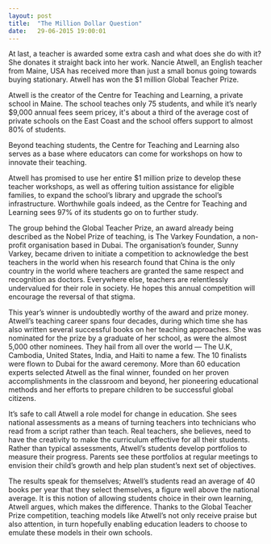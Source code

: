 ```yaml
---
layout: post
title:  "The Million Dollar Question"
date:   29-06-2015 19:00:01
---
```


At last, a teacher is awarded some extra cash and what does she do with it? 
She donates it straight back into her work. Nancie Atwell, an English teacher 
from Maine, USA has received more than just a small bonus going towards buying 
stationary. Atwell has won the $1 million Global Teacher Prize.

Atwell is the creator of the Centre for Teaching and Learning, a private school
in Maine. The school teaches only 75 students, and while it’s nearly $9,000 
annual fees seem pricey, it's about a third of the average cost of private 
schools on the East Coast and the school offers support to almost 
80% of students.

Beyond teaching students, the Centre for Teaching and Learning also serves as 
a base where educators can come for workshops on how to innovate their teaching.

Atwell has promised to use her entire $1 million prize to develop these teacher 
workshops, as well as offering tuition assistance for eligible families, to 
expand the school’s library and upgrade the school’s infrastructure. Worthwhile 
goals indeed, as the Centre for Teaching and Learning sees 97% of its students 
go on to further study.

The group behind the Global Teacher Prize, an award already being described as 
the Nobel Prize of teaching, is The Varkey Foundation, a non-profit organisation 
based in Dubai. The organisation’s founder, Sunny Varkey, became driven to 
initiate a competition to acknowledge the best teachers in the world when his 
research found that China is the only country in the world where teachers are 
granted the same respect and recognition as doctors. Everywhere else, teachers 
are relentlessly undervalued for their role in society. He hopes this annual 
competition will encourage the reversal of that stigma.

This year’s winner is undoubtedly worthy of the award and prize money. Atwell’s 
teaching career spans four decades, during which time she has also written 
several successful books on her teaching approaches. She was nominated for the 
prize by a graduate of her school, as were the almost 5,000 other nominees. 
They hail from all over the world — The U.K, Cambodia, United States, India, 
and Haiti to name a few. The 10 finalists were flown to Dubai for the award 
ceremony. More than 60 education experts selected Atwell as the final winner, 
founded on her proven accomplishments in the classroom and beyond, her 
pioneering educational methods and her efforts to prepare children to be 
successful global citizens.

It’s safe to call Atwell a role model for change in education. She sees national 
assessments as a means of turning teachers into technicians who read from a 
script rather than teach. Real teachers, she believes, need to have the 
creativity to make the curriculum effective for all their students. Rather than 
typical assessments, Atwell’s students develop portfolios to measure their 
progress. Parents see these portfolios at regular meetings to envision their 
child’s growth and help plan student’s next set of objectives.

The results speak for themselves; Atwell’s students read an average of 40 books 
per year that they select themselves, a figure well above the national average. 
It is this notion of allowing students choice in their own learning, Atwell 
argues, which makes the difference. Thanks to the Global Teacher 
Prize competition, teaching models like Atwell’s not only receive praise but 
also attention, in turn hopefully enabling education leaders to choose to 
emulate these models in their own schools.
